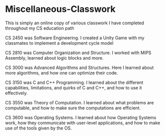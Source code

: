 # Miscellaneous-Classwork
This is simply an online copy of various classwork I have completed throughout my CS education path


CS 2450 was Software Engineering. I created a Unity Game with my classmates to implement a development cycle model

CS 2810 was Computer Organization and Structure. I worked with MIPS Assembly, learned about logic blocks and more.

CS 3000 was Advanced Algorithms and Structures. Here I learned about more algorithms, and how one can optimize their code.

CS 3150 was C and C++ Programming. I learned about the different capabilities, limitations, and quirks of C and C++, and how to use it effectively.

CS 3550 was Theory of Computation. I learned about what problems are computable, and how to make sure the computations are efficient.

CS 3600 was Operating Systems. I learned about how Operating Systems work, how they communicate with user-level applications, and how to make use of the tools given by the OS.

